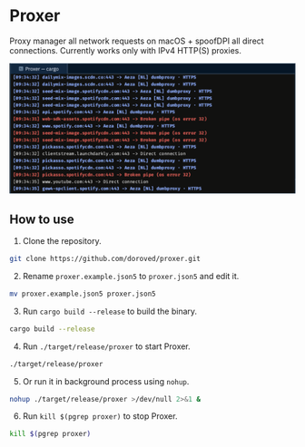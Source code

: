 # Proxer

Proxy manager all network requests on macOS + spoofDPI all direct connections. Currently works only with IPv4 HTTP(S) proxies.

![proxer screenshot](screenshot.png)

## How to use

1. Clone the repository.

```bash
git clone https://github.com/doroved/proxer.git
```

2. Rename `proxer.example.json5` to `proxer.json5` and edit it.

```bash
mv proxer.example.json5 proxer.json5
```

3. Run `cargo build --release` to build the binary.

```bash
cargo build --release
```

4. Run `./target/release/proxer` to start Proxer.

```bash
./target/release/proxer
```

5. Or run it in background process using `nohup`.

```bash
nohup ./target/release/proxer >/dev/null 2>&1 &
```

6. Run `kill $(pgrep proxer)` to stop Proxer.

```bash
kill $(pgrep proxer)
```
